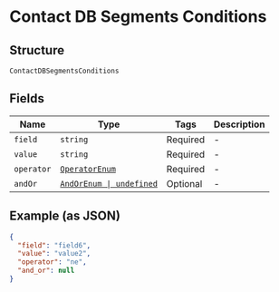 
# Contact DB Segments Conditions

## Structure

`ContactDBSegmentsConditions`

## Fields

| Name | Type | Tags | Description |
|  --- | --- | --- | --- |
| `field` | `string` | Required | - |
| `value` | `string` | Required | - |
| `operator` | [`OperatorEnum`](../../doc/models/operator-enum.md) | Required | - |
| `andOr` | [`AndOrEnum \| undefined`](../../doc/models/and-or-enum.md) | Optional | - |

## Example (as JSON)

```json
{
  "field": "field6",
  "value": "value2",
  "operator": "ne",
  "and_or": null
}
```

